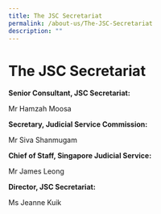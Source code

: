 ```yaml
---
title: The JSC Secretariat
permalink: /about-us/The-JSC-Secretariat
description: ""
---
```


# The JSC Secretariat
**Senior Consultant, JSC Secretariat:**

Mr Hamzah Moosa

**Secretary, Judicial Service Commission:**

Mr Siva Shanmugam

**Chief of Staff, Singapore Judicial Service:**

Mr James Leong

**Director, JSC Secretariat:**

Ms Jeanne Kuik